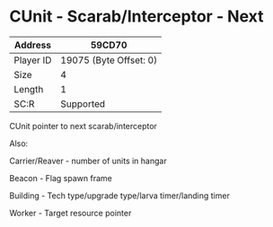 
#  CUnit - Scarab/Interceptor - Next
Address   | 59CD70
----------|-------------
Player ID | 19075 (Byte Offset: 0)
Size 	  | 4
Length 	  | 1
SC:R      | Supported

CUnit pointer to next scarab/interceptor

Also:
Carrier/Reaver - number of units in hangar
Beacon - Flag spawn frame
Building - Tech type/upgrade type/larva timer/landing timer
Worker - Target resource pointer

